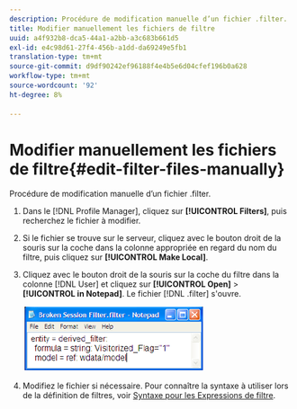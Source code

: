```yaml
---
description: Procédure de modification manuelle d’un fichier .filter.
title: Modifier manuellement les fichiers de filtre
uuid: a4f932b8-dca5-44a1-a2bb-a3c683b661d5
exl-id: e4c98d61-27f4-456b-a1dd-da69249e5fb1
translation-type: tm+mt
source-git-commit: d9df90242ef96188f4e4b5e6d04cfef196b0a628
workflow-type: tm+mt
source-wordcount: '92'
ht-degree: 8%

---
```


# Modifier manuellement les fichiers de filtre{#edit-filter-files-manually}

Procédure de modification manuelle d’un fichier .filter.

1. Dans le [!DNL Profile Manager], cliquez sur **[!UICONTROL Filters]**, puis recherchez le fichier à modifier.
1. Si le fichier se trouve sur le serveur, cliquez avec le bouton droit de la souris sur la coche dans la colonne appropriée en regard du nom du filtre, puis cliquez sur **[!UICONTROL Make Local]**.
1. Cliquez avec le bouton droit de la souris sur la coche du filtre dans la colonne [!DNL User] et cliquez sur **[!UICONTROL Open]** > **[!UICONTROL in Notepad]**. Le fichier [!DNL .filter] s&#39;ouvre.

   ![](assets/filter_manualEdit.png)

1. Modifiez le fichier si nécessaire. Pour connaître la syntaxe à utiliser lors de la définition de filtres, voir [Syntaxe pour les Expressions de filtre](../../../../home/c-get-started/c-qry-lang-syntx/c-syntx-fltr-exp.md#concept-72f2563f809747a2a3cff7ec72462a15).
